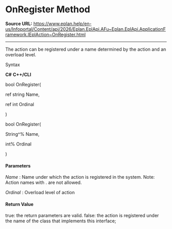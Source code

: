 # OnRegister Method

**Source URL:** https://www.eplan.help/en-us/Infoportal/Content/api/2026/Eplan.EplApi.AFu~Eplan.EplApi.ApplicationFramework.IEplAction~OnRegister.html

---

The action can be registered under a name determined by the action and an overload level.

Syntax

**C#**
**C++/CLI**


bool OnRegister( 

   ref string Name,

   ref int Ordinal

)

bool OnRegister( 

   String^% Name,

   int% Ordinal

)


#### Parameters

*Name*
:   Name under which the action is registered in the system. Note\: Action names with . are not allowed.

*Ordinal*
:   Overload level of action

#### Return Value

true: the return parameters are valid. false: the action is registered under the name of the class that implements this interface;
